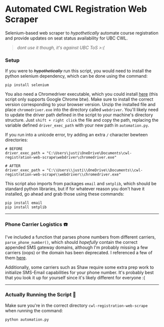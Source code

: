# Automated CWL Registration Web Scraper 

Selenium-based web scraper to *hypothetically* automate course registration and provide updates on seat status availability for UBC CWL. 

> *dont use it though, it's against UBC ToS >:(*



### Setup 
If you were to ~~*hypothetically*~~ run this script, you would need to install the python selenium dependency, which can be done using the command: 
```
pip install selenium
```

You also need a Chromedriver executable, which you could install [here](https://chromedriver.chromium.org/downloads) (this script only supports Google Chrome btw). Make sure to install the correct version corresponding to your browser version. Unzip the installed file and place ```chromedriver.exe``` into the directory called ```webdriver```. You'll likely need to update the driver path defined in the script to your machine's directory structure. Just ```shift + right click``` the file and copy the path, replacing the variable defined ```driver_exec_path``` with your new path in ```automation.py```. 

If you run into a unicode error, try adding an extra ```/``` character bewteen directories: 

```
# BEFORE
driver_exec_path = "C:\Users\justi\OneDrive\Documents\cwl-registration-web-scrape\webdriver\chromedriver.exe"

# AFTER
driver_exec_path = "C:\\Users\\justi\\OneDrive\\Documents\\cwl-registration-web-scrape\\webdriver\\chromedriver.exe"
```

This script also imports from packages ```email``` and ```smtplib```, which should be standard python libraries, but if for whatever reason you don't have it installed, go ahead and grab those using these commands: 
``` 
pip install email 
pip install smtplib
```

---

### Phone Carrier Logistics :phone:
I've included a function that parses phone numbers from different carriers, ```parse_phone_number()```, which should *hopefully* contain the correct appended SMS gateway domains, although I'm probably missing a few carriers (oops) or the domain has been deprecated. I referenced a few of them [here](https://www.digitaltrends.com/mobile/how-to-send-a-text-from-your-email-account/).

Additionally, some carriers such as Shaw require some extra prep work to initialize SMS-Email capabilities for your phone number. It's probably best that you look it up for yourself since it's likely different for everyone :(  

---

### Actually Running the Script :japanese_ogre: 
Make sure you're in the correct directory ```cwl-registration-web-scrape``` when running the command: 
```
python automation.py
``` 
